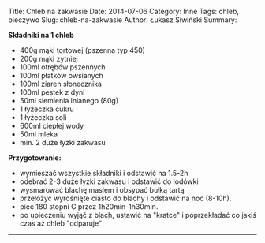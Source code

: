 Title: Chleb na zakwasie
Date: 2014-07-06
Category: Inne
Tags: chleb, pieczywo
Slug: chleb-na-zakwasie
Author: Łukasz Siwiński
Summary: 

**Składniki na 1 chleb**

* 400g mąki tortowej (pszenna typ 450)
* 200g mąki zytniej
* 100ml otrębów pszennych
* 100ml płatków owsianych
* 100ml ziaren słonecznika
* 100ml pestek z dyni
* 50ml siemienia lnianego (80g)
* 1 łyżeczka cukru
* 1 łyżeczka soli
* 600ml ciepłej wody
* 50ml mleka
* min. 2 duże łyżki zakwasu

**Przygotowanie:**

* wymieszać wszystkie składniki i odstawić na 1.5-2h 
* odebrać 2-3 duże łyżki zakwasu i odstawić do lodówki
* wysmarować blachę masłem i obsypać bułką tartą 
* przełożyć wyrośnięte ciasto do blachy i odstawić na noc (8-10h).
* piec 180 stopni C przez 1h20min-1h30min. 
* po upieczeniu wyjąć z blach, ustawić na "kratce" i poprzekładać co jakiś czas aż chleb "odparuje"

----
